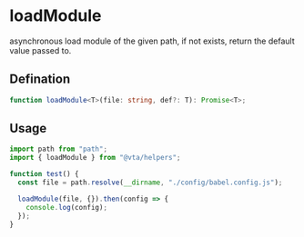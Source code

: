 # loadModule

asynchronous load module of the given path, if not exists, return the default value passed to.

## Defination

```typescript
function loadModule<T>(file: string, def?: T): Promise<T>;
```

## Usage

```javascript
import path from "path";
import { loadModule } from "@vta/helpers";

function test() {
  const file = path.resolve(__dirname, "./config/babel.config.js");

  loadModule(file, {}).then(config => {
    console.log(config);
  });
}
```
